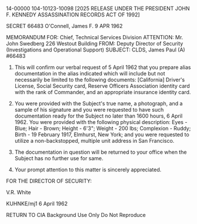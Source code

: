 14-00000
104-10123-10098 [2025 RELEASE UNDER THE PRESIDENT JOHN F. KENNEDY ASSASSINATION RECORDS ACT OF 1992]

SECRET
66483
O'Connell, James F.
9 APR 1962

MEMORANDUM FOR: Chief, Technical Services Division
ATTENTION: Mr. John Swedberg
226 Westout Building
FROM: Deputy Director of Security (Investigations and Operational Support)
SUBJECT: CLDS, James Paul (A) #66483

1.  This will confirm our verbal request of 5 April 1962 that you prepare alias documentation in the alias indicated which will include but not necessarily be limited to the following documents: [California] Driver's License, Social Security card, Reserve Officers Association identity card with the rank of Commander, and an appropriate insurance identity card.

2.  You were provided with the Subject's true name, a photograph, and a sample of his signature and you were requested to have such documentation ready for the Subject no later than 1600 hours, 6 April 1962. You were provided with the following physical description: Eyes - Blue; Hair - Brown; Height - 6'3"; Weight - 200 lbs; Complexion - Ruddy; Birth - 19 February 1917, Elmhurst, New York; and you were requested to utilize a non-backstopped, multiple unit address in San Francisco.

3.  The documentation in question will be returned to your office when the Subject has no further use for same.

4.  Your prompt attention to this matter is sincerely appreciated.

FOR THE DIRECTOR OF SECURITY:

V.R. White

KUHNKE/mj1
6 April 1962

RETURN TO CIA
Background Use Only
Do Not Reproduce
